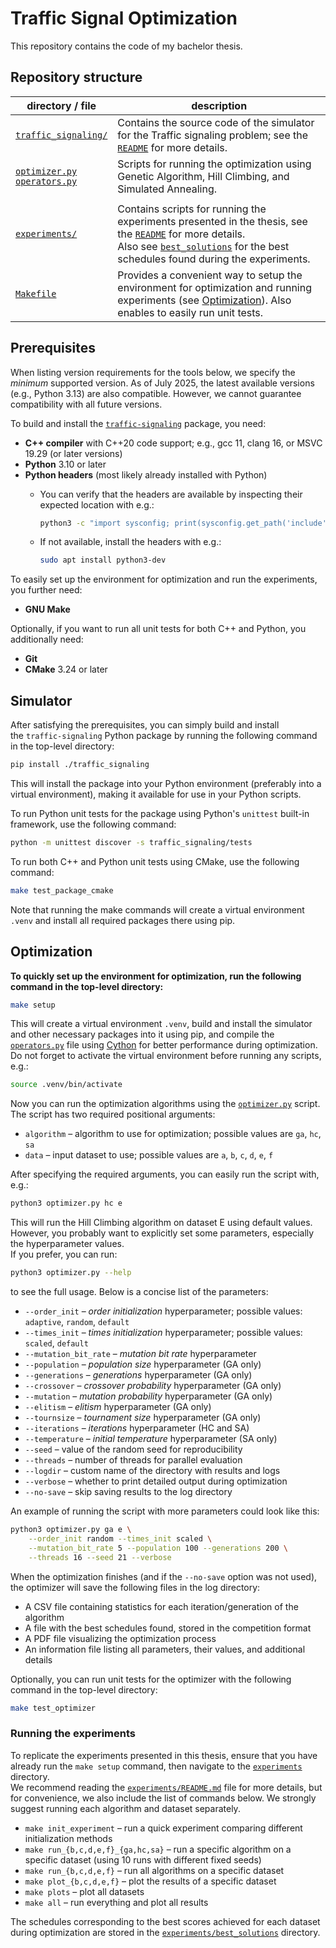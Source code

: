 # Traffic Signal Optimization

This repository contains the code of my bachelor thesis.

## Repository structure

| directory / file | description |
|------------------|-------------|
| [`traffic_signaling/`](./traffic_signaling/README.md) | Contains the source code of the simulator for the Traffic signaling problem; see the [`README`](./traffic_signaling/README.md) for more details. |
| [`optimizer.py`](./optimizer.py) </br> [`operators.py`](./operators.py) | Scripts for running the optimization using Genetic Algorithm, Hill Climbing, and Simulated Annealing. |
| | |
| [`experiments/`](./experiments/README.md) | Contains scripts for running the experiments presented in the thesis, see the [`README`](./experiments/README.md) for more details. </br> Also see [`best_solutions`](./experiments/best_solutions/README.md) for the best schedules found during the experiments. |
| [`Makefile`](./Makefile) | Provides a convenient way to setup the environment for optimization and running experiments (see [Optimization](#optimization)). Also enables to easily run unit tests.  |

## Prerequisites

When listing version requirements for the tools below, we specify the *minimum* supported version. As of July 2025, the latest available versions (e.g., Python 3.13) are also compatible. However, we cannot guarantee compatibility with all future versions.

To build and install the [`traffic-signaling`](./traffic_signaling/README.md) package, you need:

- **C++ compiler** with C++20 code support; e.g., gcc 11, clang 16, or MSVC 19.29 (or later versions)
- **Python** 3.10 or later
- **Python headers** (most likely already installed with Python)
  - You can verify that the headers are available by inspecting their expected location with e.g.:
  
    ```bash
    python3 -c "import sysconfig; print(sysconfig.get_path('include'))"
    ```
  - If not available, install the headers with e.g.:
  
    ```bash
    sudo apt install python3-dev
    ```

To easily set up the environment for optimization and run the experiments, you further need:

- **GNU Make**

Optionally, if you want to run all unit tests for both C++ and Python, you additionally need:

- **Git**
- **CMake** 3.24 or later

## Simulator

After satisfying the prerequisites, you can simply build and install  
the `traffic-signaling` Python package by running the following command in the top-level directory:

```bash
pip install ./traffic_signaling
```
This will install the package into your Python environment (preferably into a virtual environment), making it available for use in your Python scripts.

To run Python unit tests for the package using Python's `unittest` built-in framework, use the following command:

```bash
python -m unittest discover -s traffic_signaling/tests
```

To run both C++ and Python unit tests using CMake, use the following command:

```bash
make test_package_cmake
```

Note that running the make commands will create a virtual environment `.venv` and install all required packages there using pip.

## Optimization

**To quickly set up the environment for optimization, run the following command in the top-level directory:**

```bash
make setup
```

This will create a virtual environment `.venv`, build and install the simulator and other necessary packages into it using pip, and compile the [`operators.py`](./operators.py) file using [Cython](https://cython.org/) for better performance during optimization.  
Do not forget to activate the virtual environment before running any scripts, e.g.:

```bash
source .venv/bin/activate
```

Now you can run the optimization algorithms using the [`optimizer.py`](./optimizer.py) script. The script has two required positional arguments:

- `algorithm` – algorithm to use for optimization; possible values are `ga`, `hc`, `sa`
- `data` – input dataset to use; possible values are `a`, `b`, `c`, `d`, `e`, `f`

After specifying the required arguments, you can easily run the script with, e.g.:

```bash
python3 optimizer.py hc e
```

This will run the Hill Climbing algorithm on dataset E using default values. However, you probably want to explicitly set some parameters, especially the hyperparameter values.  
If you prefer, you can run:

```bash
python3 optimizer.py --help
```

to see the full usage. Below is a concise list of the parameters:

- `--order_init` – *order initialization* hyperparameter; possible values: `adaptive`, `random`, `default`
- `--times_init` – *times initialization* hyperparameter; possible values: `scaled`, `default`
- `--mutation_bit_rate` – *mutation bit rate* hyperparameter
- `--population` – *population size* hyperparameter (GA only)
- `--generations` – *generations* hyperparameter (GA only)
- `--crossover` – *crossover probability* hyperparameter (GA only)
- `--mutation` – *mutation probability* hyperparameter (GA only)
- `--elitism` – *elitism* hyperparameter (GA only)
- `--tournsize` – *tournament size* hyperparameter (GA only)
- `--iterations` – *iterations* hyperparameter (HC and SA)
- `--temperature` – *initial temperature* hyperparameter (SA only)
- `--seed` – value of the random seed for reproducibility
- `--threads` – number of threads for parallel evaluation
- `--logdir` – custom name of the directory with results and logs
- `--verbose` – whether to print detailed output during optimization
- `--no-save` – skip saving results to the log directory

An example of running the script with more parameters could look like this:

```bash
python3 optimizer.py ga e \
    --order_init random --times_init scaled \
    --mutation_bit_rate 5 --population 100 --generations 200 \
    --threads 16 --seed 21 --verbose
```

When the optimization finishes (and if the `--no-save` option was not used), the optimizer will save the following files in the log directory:

- A CSV file containing statistics for each iteration/generation of the algorithm
- A file with the best schedules found, stored in the competition format
- A PDF file visualizing the optimization process
- An information file listing all parameters, their values, and additional details

Optionally, you can run unit tests for the optimizer with the following command in the top-level directory:

```bash
make test_optimizer
```
### Running the experiments

To replicate the experiments presented in this thesis, ensure that you have already run the `make setup` command, then navigate to the [`experiments`](./experiments) directory.  
We recommend reading the [`experiments/README.md`](./experiments/README.md) file for more details, but for convenience, we also include the list of commands below. We strongly suggest running each algorithm and dataset separately.

- `make init_experiment` – run a quick experiment comparing different initialization methods
- `make run_{b,c,d,e,f}_{ga,hc,sa}` – run a specific algorithm on a specific dataset (using 10 runs with different fixed seeds)
- `make run_{b,c,d,e,f}` – run all algorithms on a specific dataset
- `make plot_{b,c,d,e,f}` – plot the results of a specific dataset
- `make plots` – plot all datasets
- `make all` – run everything and plot all results

The schedules corresponding to the best scores achieved for each dataset during optimization are stored in the [`experiments/best_solutions`](./experiments/best_solutions) directory.

